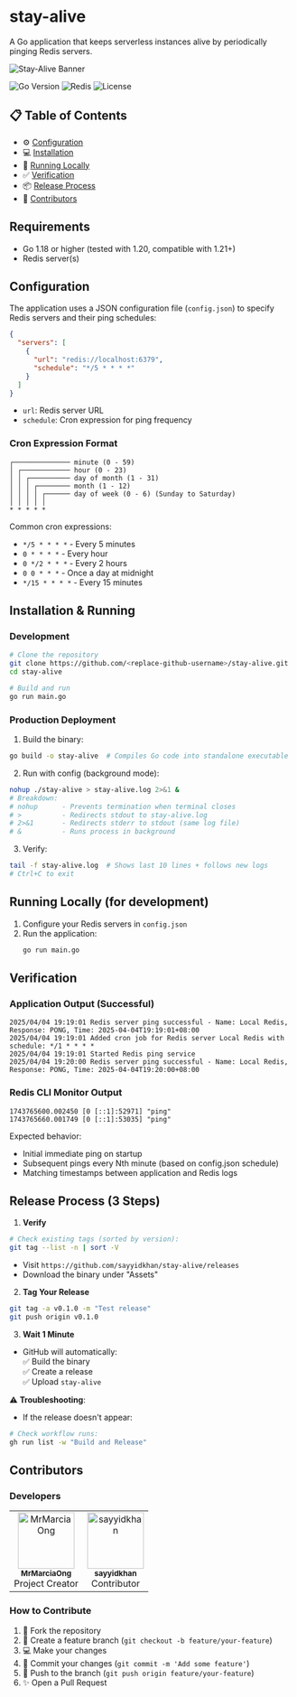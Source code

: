 # stay-alive

A Go application that keeps serverless instances alive by periodically pinging Redis servers.

![Stay-Alive Banner](https://img.shields.io/badge/STAY--ALIVE-Go_Redis_Pinger-1E1E1E?style=for-the-badge&logo=go&logoColor=00ADD8&labelColor=DC382D)

![Go Version](https://img.shields.io/badge/go-1.18+-00ADD8?logo=go)
![Redis](https://img.shields.io/badge/redis-%23DC382D.svg?logo=redis&logoColor=white)
![License](https://img.shields.io/badge/license-MIT-blue)

## 📋 Table of Contents
- ⚙️ [Configuration](#configuration)
- 💻 [Installation](#installation--running)  
- 🧪 [Running Locally](#running-locally-for-development)
- ✅ [Verification](#verification)
- 📦 [Release Process](#release-process-3-steps)
- 👥 [Contributors](#contributors)


## Requirements

- Go 1.18 or higher (tested with 1.20, compatible with 1.21+)
- Redis server(s)

## Configuration

The application uses a JSON configuration file (`config.json`) to specify Redis servers and their ping schedules:

```json
{
  "servers": [
    {
      "url": "redis://localhost:6379",
      "schedule": "*/5 * * * *"
    }
  ]
}
```

- `url`: Redis server URL
- `schedule`: Cron expression for ping frequency

### Cron Expression Format

```
┌────────────── minute (0 - 59)
│ ┌──────────── hour (0 - 23)
│ │ ┌────────── day of month (1 - 31)
│ │ │ ┌──────── month (1 - 12)
│ │ │ │ ┌────── day of week (0 - 6) (Sunday to Saturday)
│ │ │ │ │
* * * * *
```

Common cron expressions:

- `*/5 * * * *` - Every 5 minutes
- `0 * * * *` - Every hour
- `0 */2 * * *` - Every 2 hours
- `0 0 * * *` - Once a day at midnight
- `*/15 * * * *` - Every 15 minutes

## Installation & Running

### Development
```bash
# Clone the repository
git clone https://github.com/<replace-github-username>/stay-alive.git
cd stay-alive

# Build and run
go run main.go
```

### Production Deployment
1. Build the binary:
```bash
go build -o stay-alive  # Compiles Go code into standalone executable
```

2. Run with config (background mode):
```bash
nohup ./stay-alive > stay-alive.log 2>&1 &
# Breakdown:
# nohup      - Prevents termination when terminal closes
# >          - Redirects stdout to stay-alive.log
# 2>&1       - Redirects stderr to stdout (same log file)
# &          - Runs process in background
```

3. Verify:
```bash
tail -f stay-alive.log  # Shows last 10 lines + follows new logs
# Ctrl+C to exit
```

## Running Locally (for development)

1. Configure your Redis servers in `config.json`
2. Run the application:
   ```bash
   go run main.go
   ```

## Verification

### Application Output (Successful)
```
2025/04/04 19:19:01 Redis server ping successful - Name: Local Redis, Response: PONG, Time: 2025-04-04T19:19:01+08:00
2025/04/04 19:19:01 Added cron job for Redis server Local Redis with schedule: */1 * * * *
2025/04/04 19:19:01 Started Redis ping service
2025/04/04 19:20:00 Redis server ping successful - Name: Local Redis, Response: PONG, Time: 2025-04-04T19:20:00+08:00
```

### Redis CLI Monitor Output
```
1743765600.002450 [0 [::1]:52971] "ping"
1743765660.001749 [0 [::1]:53035] "ping"
```

Expected behavior:
- Initial immediate ping on startup
- Subsequent pings every Nth minute (based on config.json schedule)
- Matching timestamps between application and Redis logs

## Release Process (3 Steps)

1. **Verify**  
```bash
# Check existing tags (sorted by version):
git tag --list -n | sort -V
```
- Visit `https://github.com/sayyidkhan/stay-alive/releases`  
- Download the binary under "Assets" 

2. **Tag Your Release**  
```bash
git tag -a v0.1.0 -m "Test release"
git push origin v0.1.0
```

3. **Wait 1 Minute**  
- GitHub will automatically:  
  ✅ Build the binary  
  ✅ Create a release  
  ✅ Upload `stay-alive`   

⚠️ **Troubleshooting**:  
- If the release doesn't appear:  
```bash
# Check workflow runs:
gh run list -w "Build and Release"
```

## Contributors

### Developers
<table>
  <tr>
    <td align="center">
      <a href="https://github.com/MrMarciaOng">
        <img src="https://avatars.githubusercontent.com/u/24979131" width="100px;" alt="MrMarciaOng"/>
        <br />
        <sub><b>MrMarciaOng</b></sub>
      </a>
      <br />Project Creator
    </td>
    <td align="center">
      <a href="https://github.com/sayyidkhan">
        <img src="https://avatars.githubusercontent.com/u/22993048" width="100px;" alt="sayyidkhan"/>
        <br />
        <sub><b>sayyidkhan</b></sub>
      </a>
      <br />Contributor
    </td>
  </tr>
</table>

### How to Contribute
1. 🍴 Fork the repository  
2. 🌱 Create a feature branch (`git checkout -b feature/your-feature`)  
3. 💻 Make your changes  
4. 📝 Commit your changes (`git commit -m 'Add some feature'`)  
5. 🔀 Push to the branch (`git push origin feature/your-feature`)  
6. ✨ Open a Pull Request
